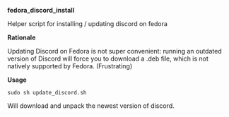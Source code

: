 **fedora_discord_install**

Helper script for installing / updating discord on fedora

**Rationale**

Updating Discord on Fedora is not super convenient: running an outdated version of Discord will force you to download a .deb file, which is not natively supported by Fedora. (Frustrating)

**Usage**

`sudo sh update_discord.sh`

Will download and unpack the newest version of discord.

